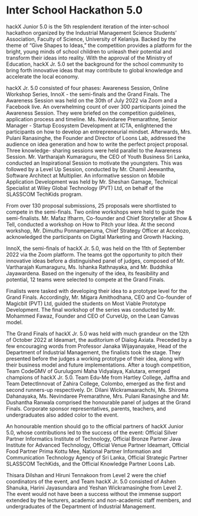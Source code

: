 # Inter School Hackathon 5.0

hackX Junior 5.0 is the 5th resplendent
iteration of the inter-school hackathon
organized by the Industrial Management
Science Students’ Association, Faculty of
Science, University of Kelaniya. Backed
by the theme of “Give Shapes to Ideas,”
the competition provides a platform for
the bright, young minds of school children
to unleash their potential and transform
their ideas into reality. With the approval
of the Ministry of Education, hackX Jr.
5.0 set the background for the school
community to bring forth innovative ideas
that may contribute to global knowledge
and accelerate the local economy.

hackX Jr. 5.0 consisted of four phases:
Awareness Session, Online Workshop
Series, InnoX - the semi-finals and the
Grand Finals. The Awareness Session was
held on the 30th of July 2022 via Zoom
and a Facebook live. An overwhelming
count of over 300 participants joined the
Awareness Session. They were briefed on
the competition guidelines, application
process and timeline. Ms. Nevindaree
Premarathne, Senior Manager - Startup
Ecosystem Development at ICTA,
enlightened the participants on how
to develop an entrepreneurial mindset.
Afterwards, Mrs. Pulani Ranasinghe,
the Founder and Director of Loons
Lab, addressed the audience on idea
generation and how to write the perfect
project proposal. Three knowledge-
sharing sessions were held parallel to
the Awareness Session. Mr. Vartharajah
Kumaraguru, the CEO of Youth Business
Sri Lanka, conducted an Inspirational
Session to motivate the youngsters. This
was followed by a Level Up Session,
conducted by Mr. Chamil Jeewantha,
Software Architect at Multiplier. An
informative session on Mobile Application
Development was held by Mr. Sheshan
Gamage, Technical Specialist at Wiley
Global Technology (PVT) Ltd, on behalf of
the SLASSCOM TechKids program.

From over 130 proposal submissions,
25 proposals were shortlisted to compete
in the semi-finals. Two online workshops
were held to guide the semi-finalists.
Mr. Mafaz Ifharm, Co-founder and Chief
Storyteller at Show & Tell, conducted
a workshop on How to Pitch your Idea.
At the second workshop, Mr. Dimuthu
Ponnamperuma, Chief Strategy Officer at
Accelozo, acknowledged the participants
on Digital Marketing and Growth Hacking.

InnoX, the semi-finals of hackX Jr. 5.0,
was held on the 11th of September 2022
via the Zoom platform. The teams got
the opportunity to pitch their innovative
ideas before a distinguished panel of
judges, composed of Mr. Vartharajah
Kumaraguru, Ms. Ishanka Rathnayaka,
and Mr. Buddhika Jayawardena. Based
on the ingenuity of the idea, its feasibility
and potential, 12 teams were selected to
compete at the Grand Finals.

Finalists were tasked with developing
their idea to a prototype level for the
Grand Finals. Accordingly, Mr. Migara
Amithodhana, CEO and Co-founder of
Magicbit (PVT) Ltd, guided the students
on Most Viable Prototype Development.
The final workshop of the series was
conducted by Mr. Mohammed Fawaz,
Founder and CEO of CurveUp, on the
Lean Canvas model.

The Grand Finals of hackX Jr. 5.0
was held with much grandeur on the
12th of October 2022 at Ideamart, the
auditorium of Dialog Axiata. Preceded by
a few encouraging words from Professor
Janaka Wijayanayake, Head of the
Department of Industrial Management,
the finalists took the stage. They presented
before the judges a working prototype
of their idea, along with their business
model and future implementations. After
a tough competition, Team CodeGMV of
Gurulugomi Maha Vidyalaya, Kalutara,
emerged champions of hackX Jr. 5.0.
Team Edu-Me from Hartley College,
Jaffna and Team DetectInnovat of Zahira
College, Colombo, emerged as the first
and second runners-up respectively.
Dr. Dilani Wickramaarachchi, Ms.
Shiroma Dahanayaka, Ms. Nevindaree
Premarathne, Mrs. Pulani Ranasinghe
and Mr. Dushantha Ranwala comprised
the honourable panel of judges at
the Grand Finals. Corporate sponsor
representatives, parents, teachers, and
undergraduates also added color to the
event.

An honourable mention should
go to the official partners of hackX
Junior 5.0, whose contributions led
to the success of the event: Official
Silver Partner Informatics Institute of
Technology, Official Bronze Partner
Java Institute for Advanced Technology,
Official Venue Partner Ideamart, Official
Food Partner Prima Kottu Mee, National
Partner Information and Communication
Technology Agency of Sri Lanka, Official
Strategic Partner SLASSCOM TechKids,
and the Official Knowledge Partner Loons
Lab.

Thisara Dilshan and Hiruni
Tennakoon from Level 2 were
the chief coordinators of the
event, and Team hackX Jr. 5.0
consisted of Ashen Shanuka,
Harini
Jayasundara
and
Yeshan Wickramasinghe from
Level 2. The event would not
have been a success without
the immense support extended
by the lecturers, academic and
non-academic staff members,
and undergraduates of the
Department
of
Industrial
Management.
